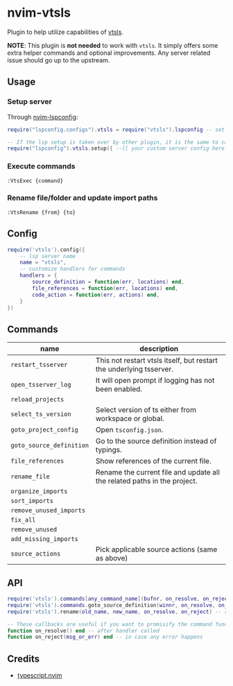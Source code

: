 # nvim-vtsls

Plugin to help utilize capabilities of [vtsls](https://github.com/yioneko/vtsls).

**NOTE**: This plugin is **not needed** to work with `vtsls`. It simply offers some extra helper commands and optional improvements. Any server related issue should go up to the upstream.

## Usage

### Setup server

Through [nvim-lspconfig](https://github.com/neovim/nvim-lspconfig):

```lua
require("lspconfig.configs").vtsls = require("vtsls").lspconfig -- set default server config, optional but recommended

-- If the lsp setup is taken over by other plugin, it is the same to call the counterpart setup function
require("lspconfig").vtsls.setup({ --[[ your custom server config here ]] })
```

### Execute commands

```vim
:VtsExec {command}
```

### Rename file/folder and update import paths

```vim
:VtsRename {from} {to}
```

## Config

```lua
require('vtsls').config({
    -- lsp server name
    name = "vtsls",
    -- customize handlers for commands
    handlers = {
        source_definition = function(err, locations) end,
        file_references = function(err, locations) end,
        code_action = function(err, actions) end,
    }
})
```

## Commands

| name                     | description                                                              |
| ------------------------ | ------------------------------------------------------------------------ |
| `restart_tsserver`       | This not restart vtsls itself, but restart the underlying tsserver.      |
| `open_tsserver_log`      | It will open prompt if logging has not been enabled.                     |
| `reload_projects`        |                                                                          |
| `select_ts_version`      | Select version of ts either from workspace or global.                    |
| `goto_project_config`    | Open `tsconfig.json`.                                                    |
| `goto_source_definition` | Go to the source definition instead of typings.                          |
| `file_references`        | Show references of the current file.                                     |
| `rename_file`            | Rename the current file and update all the related paths in the project. |
| `organize_imports`       |                                                                          |
| `sort_imports`           |                                                                          |
| `remove_unused_imports`  |                                                                          |
| `fix_all`                |                                                                          |
| `remove_unused`          |                                                                          |
| `add_missing_imports`    |                                                                          |
| `source_actions`         | Pick applicable source actions (same as above)                           |

## API

```lua
require('vtsls').commands[any_command_name](bufnr, on_resolve, on_reject)
require('vtsls').commands.goto_source_definition(winnr, on_resolve, on_reject) -- goto_source_definition requires winnr
require('vtsls').rename(old_name, new_name, on_resolve, on_reject) -- rename file or folder

-- These callbacks are useful if you want to promisify the command functions to write async code.
function on_resolve() end -- after handler called
function on_reject(msg_or_err) end -- in case any error happens
```

## Credits

- [typescript.nvim](https://github.com/jose-elias-alvarez/typescript.nvim)
